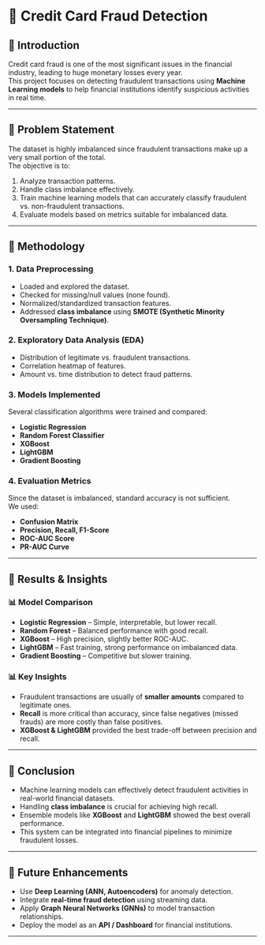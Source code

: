 # 🔐 Credit Card Fraud Detection

## 🔹 Introduction
Credit card fraud is one of the most significant issues in the financial industry, leading to huge monetary losses every year.  
This project focuses on detecting fraudulent transactions using **Machine Learning models** to help financial institutions identify suspicious activities in real time.

---

## 🔹 Problem Statement
The dataset is highly imbalanced since fraudulent transactions make up a very small portion of the total.  
The objective is to:
1. Analyze transaction patterns.  
2. Handle class imbalance effectively.  
3. Train machine learning models that can accurately classify fraudulent vs. non-fraudulent transactions.  
4. Evaluate models based on metrics suitable for imbalanced data.  

---

## 🔹 Methodology

### 1. Data Preprocessing
- Loaded and explored the dataset.  
- Checked for missing/null values (none found).  
- Normalized/standardized transaction features.  
- Addressed **class imbalance** using **SMOTE (Synthetic Minority Oversampling Technique)**.  

### 2. Exploratory Data Analysis (EDA)
- Distribution of legitimate vs. fraudulent transactions.  
- Correlation heatmap of features.  
- Amount vs. time distribution to detect fraud patterns.  

### 3. Models Implemented
Several classification algorithms were trained and compared:
- **Logistic Regression**  
- **Random Forest Classifier**  
- **XGBoost**  
- **LightGBM**  
- **Gradient Boosting**  

### 4. Evaluation Metrics
Since the dataset is imbalanced, standard accuracy is not sufficient.  
We used:
- **Confusion Matrix**  
- **Precision, Recall, F1-Score**  
- **ROC-AUC Score**  
- **PR-AUC Curve**  

---

## 🔹 Results & Insights

### 📊 Model Comparison
- **Logistic Regression** – Simple, interpretable, but lower recall.  
- **Random Forest** – Balanced performance with good recall.  
- **XGBoost** – High precision, slightly better ROC-AUC.  
- **LightGBM** – Fast training, strong performance on imbalanced data.  
- **Gradient Boosting** – Competitive but slower training.  

### 📊 Key Insights
- Fraudulent transactions are usually of **smaller amounts** compared to legitimate ones.  
- **Recall** is more critical than accuracy, since false negatives (missed frauds) are more costly than false positives.  
- **XGBoost & LightGBM** provided the best trade-off between precision and recall.  

---

## 🔹 Conclusion
- Machine learning models can effectively detect fraudulent activities in real-world financial datasets.  
- Handling **class imbalance** is crucial for achieving high recall.  
- Ensemble models like **XGBoost** and **LightGBM** showed the best overall performance.  
- This system can be integrated into financial pipelines to minimize fraudulent losses.  

---

## 🔹 Future Enhancements
- Use **Deep Learning (ANN, Autoencoders)** for anomaly detection.  
- Integrate **real-time fraud detection** using streaming data.  
- Apply **Graph Neural Networks (GNNs)** to model transaction relationships.  
- Deploy the model as an **API / Dashboard** for financial institutions.  

---
